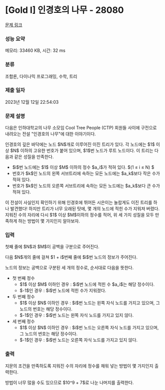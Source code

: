 # [Gold I] 인경호의 나무 - 28080 

[문제 링크](https://www.acmicpc.net/problem/28080) 

### 성능 요약

메모리: 33460 KB, 시간: 32 ms

### 분류

조합론, 다이나믹 프로그래밍, 수학, 트리

### 제출 일자

2023년 12월 12일 22:54:03

### 문제 설명

<p>다음은 인하대학교의 나무 소모임 Cool Tree People (CTP) 회원들 사이에 구전으로 내려오는 전설 "인경호의 나무"에 대한 이야기이다.</p>

<p>인경호의 깊은 바닥에는 노드 $N$개로 이루어진 이진 트리가 있다. 각 노드에는 $1$ 이상 $N$ 이하의 고유한 번호가 붙어 있으며, $1$번 노드가 루트 노드이다. 이 트리는 다음과 같은 성질을 만족한다.</p>

<ul>
	<li>$i$번 노드에는 $1$ 이상 $M$ 이하의 정수 $a_i$가 적혀 있다. $(1 ≤ i ≤ N) $</li>
	<li>번호가 $k$인 노드의 왼쪽 서브트리에 속하는 모든 노드에는 $a_k$보다 작은 수가 적혀 있다.</li>
	<li>번호가 $k$인 노드의 오른쪽 서브트리에 속하는 모든 노드에는 $a_k$보다 큰 수가 적혀 있다.</li>
</ul>

<p>이 전설이 사실인지 확인하기 위해 인경호에 뛰어든 시은이는 놀랍게도 이진 트리를 하나 발견했다! 하지만 트리가 너무 오래된 탓에, 몇 개의 노드에 적힌 수가 지워져 버렸다. 지워진 수의 자리에 다시 $1$ 이상 $M$이하의 정수를 적어, 위 세 가지 성질을 모두 만족하게 하는 방법이 몇 가지인지 알아보자.</p>

### 입력 

 <p>첫째 줄에 $N$과 $M$이 공백을 구분으로 주어진다.</p>

<p>다음 $N$개의 줄에 걸쳐 $1 + i$번째 줄에 $i$번 노드의 정보가 주어진다.</p>

<p>노드의 정보는 공백으로 구분된 세 개의 정수로, 순서대로 다음을 뜻한다.</p>

<ul>
	<li>첫 번째 정수
	<ul>
		<li>$1$ 이상 $M$ 이하인 경우 : $i$번 노드에 적힌 수 $a_i$는 해당 정수이다.</li>
		<li>$-1$인 경우 : $i$번 노드에 적힌 수가 지워졌다.</li>
	</ul>
	</li>
	<li>두 번째 정수
	<ul>
		<li>$1$ 이상 $N$ 이하인 경우 : $i$번 노드는 왼쪽 자식 노드를 가지고 있으며, 그 노드의 번호는 해당 정수이다.</li>
		<li>$-1$인 경우 : $i$번 노드는 왼쪽 자식 노드를 가지고 있지 않다.</li>
	</ul>
	</li>
	<li>세 번째 정수
	<ul>
		<li>$1$ 이상 $N$ 이하인 경우 : $i$번 노드는 오른쪽 자식 노드를 가지고 있으며, 그 노드의 번호는 해당 정수이다.</li>
		<li>$-1$인 경우 : $i$번 노드는 오른쪽 자식 노드를 가지고 있지 않다.</li>
	</ul>
	</li>
</ul>

### 출력 

 <p>지문의 조건을 만족하도록 지워진 수의 자리에 정수를 채워 넣는 방법이 몇 가지인지 출력한다.</p>

<p>방법이 너무 많을 수도 있으므로 $10^9 + 7$로 나눈 나머지를 출력한다.</p>

